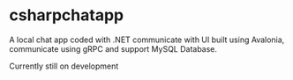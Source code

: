 # csharpchatapp

A local chat app coded with .NET communicate with UI built using Avalonia, communicate using gRPC and support MySQL Database. 

Currently still on development
